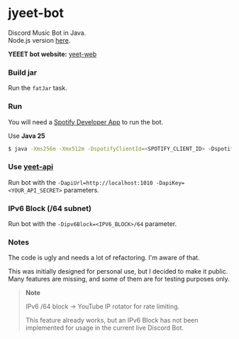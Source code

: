 # jyeet-bot

Discord Music Bot in Java.<br />
Node.js version [here](https://github.com/phxgg/discord-music-bot).

**YEEET bot website:** [yeet-web](https://github.com/phxgg/yeet-web)

### Build jar

Run the `fatJar` task.

### Run

You will need a [Spotify Developer App](https://developer.spotify.com/dashboard) to run the bot.

Use **Java 25**

```bash
$ java -Xms256m -Xmx512m -DspotifyClientId=<SPOTIFY_CLIENT_ID> -DspotifyClientSecret=<SPOTIFY_CLIENT_SECRET> -Dprefix=! -DbotToken=<DISCORD_BOT_TOKEN> -jar ~/jyeet-bot-1.0-SNAPSHOT-all.jar
```

### Use [yeet-api](https://github.com/phxgg/yeet-bot-api)

Run bot with the `-DapiUrl=http://localhost:1010 -DapiKey=<YOUR_API_SECRET>` parameters.

### IPv6 Block (/64 subnet)

Run bot with the `-Dipv6Block=<IPV6_BLOCK>/64` parameter.

### Notes

The code is ugly and needs a lot of refactoring. I'm aware of that.

This was initially designed for personal use, but I decided to make it public. Many features are missing, and some of them are for testing purposes only.

> __Note__
> 
> IPv6 /64 block -> YouTube IP rotator for rate limiting.
> 
> This feature already works, but an IPv6 Block has not been implemented for usage in the current live Discord Bot.

